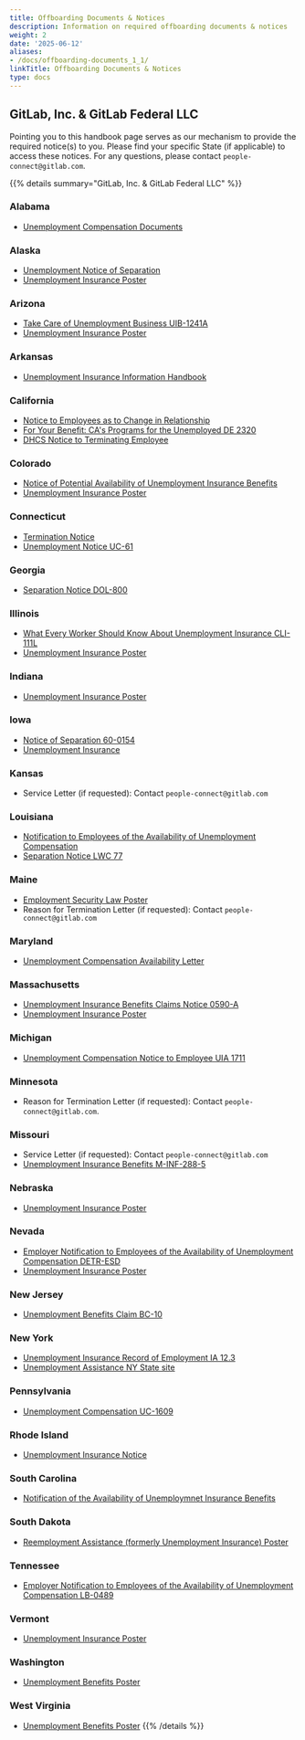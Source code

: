 ```yaml
---
title: Offboarding Documents & Notices
description: Information on required offboarding documents & notices
weight: 2
date: '2025-06-12'
aliases:
- /docs/offboarding-documents_1_1/
linkTitle: Offboarding Documents & Notices
type: docs
---
```


## GitLab, Inc. & GitLab Federal LLC

Pointing you to this handbook page serves as our mechanism to provide the required notice(s) to you. Please find your specific State (if applicable) to access these notices. For any questions, please contact `people-connect@gitlab.com`.

{{% details summary="GitLab, Inc. & GitLab Federal LLC" %}}

### Alabama

- [Unemployment Compensation Documents](https://labor.alabama.gov/docs/dept_type.aspx)

### Alaska

- [Unemployment Notice of Separation](https://labor.alaska.gov/estax/forms/Separation_Notice.pdf)
- [Unemployment Insurance Poster](https://labor.alaska.gov/lss/forms/1012.pdf)

### Arizona

- [Take Care of Unemployment Business UIB-1241A](https://des.az.gov/sites/default/files/dl/UIB-1241A.pdf?time=1686171887271)
- [Unemployment Insurance Poster](https://des.az.gov/sites/default/files/legacy/dl/POU-003.pdf)

### Arkansas

- [Unemployment Insurance Information Handbook](https://dws.arkansas.gov/wp-content/uploads/Your-Unemployment-Insurance-Info-Handbook.pdf)

### California

- [Notice to Employees as to Change in Relationship](https://docs.google.com/document/d/1lp14K0Q-UVAaHCeAAsGZpYhk2d7JzWBfVXmH7J03jEo/edit)
- [For Your Benefit: CA's Programs for the Unemployed DE 2320](https://edd.ca.gov/siteassets/files/pdf_pub_ctr/de2320.pdf)
- [DHCS Notice to Terminating Employee](https://drive.google.com/drive/folders/1Sf_vp1Rt10fP0pQ9wA9zw0YucTN43o3-)

### Colorado

- [Notice of Potential Availability of Unemployment Insurance Benefits](https://cdle.colorado.gov/sites/cdle/files/documents/Employer-Separation-Form-22-234-fillable.pdf)
- [Unemployment Insurance Poster](https://cdle.colorado.gov/sites/cdle/files/Notice_to_Workers_English.pdf)

### Connecticut

- [Termination Notice](https://docs.google.com/document/d/1rg_9Pwf50CZ9P5ocKvlPtk9NkOjrRxM3dipwrCMyJfI/edit)
- [Unemployment Notice UC-61](https://www.ctdol.state.ct.us/HP/UC-61Fillable.pdf)

### Georgia

- [Separation Notice DOL-800](https://dol.georgia.gov/sites/dol.georgia.gov/files/related_files/document/dol800fillable.pdf)

### Illinois

- [What Every Worker Should Know About Unemployment Insurance CLI-111L](https://ides.illinois.gov/content/dam/soi/en/web/ides/ides_forms_and_publications/CLI111L.pdf)
- [Unemployment Insurance Poster](https://ides.illinois.gov/content/dam/soi/en/web/ides/ides_forms_and_publications/notice.pdf)

### Indiana

- [Unemployment Insurance Poster](https://www.in.gov/dwd/files/X-11.pdf)

### Iowa

- [Notice of Separation 60-0154](https://www.iowaworkforcedevelopment.gov/sites/search.iowaworkforcedevelopment.gov/files/documents/60-0154%20Notice%20Of%20Separation%20Or%20Refusal%20Of%20Work.pdf)
- [Unemployment Insurance](https://www.iowaworkforcedevelopment.gov/sites/search.iowaworkforcedevelopment.gov/files/documents/2018/UnemploymentFlyer70-8010.pdf)

### Kansas

- Service Letter (if requested): Contact `people-connect@gitlab.com`

### Louisiana

- [Notification to Employees of the Availability of Unemployment Compensation](https://www.laworks.net/Downloads/UI/WTS/UI_AvailabilityNoticeToSeparatingEmployees.pdf)
- [Separation Notice LWC 77](https://drive.google.com/file/d/1rN67f5CHCJ4pD2Ysni_VzpTgTmwd4f9J/view?usp=sharing)

### Maine

- [Employment Security Law Poster](https://www.maine.gov/labor/docs/2022/posters/mesl/Maine%20Employment%20Security%20Law_11-19_English.pdf)
- Reason for Termination Letter (if requested): Contact `people-connect@gitlab.com`

### Maryland

- [Unemployment Compensation Availability Letter](https://www.dllr.state.md.us/forms/uiavailnotice.pdf)

### Massachusetts

- [Unemployment Insurance Benefits Claims Notice 0590-A](https://www.mass.gov/files/documents/2018/01/29/Form%20590-A-English%201-26-18.pdf)
- [Unemployment Insurance Poster](https://www.mass.gov/doc/information-on-employees-unemployment-insurance-coverage-form-2553a/download)

### Michigan

- [Unemployment Compensation Notice to Employee UIA 1711](https://www.michigan.gov/-/media/Project/Websites/leo/Documents/UIA/Employer-Forms/UIA-1711.pdf?rev=60a8445f438f4a9f9462d15f10790f7f)

### Minnesota

- Reason for Termination Letter (if requested): Contact `people-connect@gitlab.com`.

### Missouri

- Service Letter (if requested): Contact `people-connect@gitlab.com`
- [Unemployment Insurance Benefits M-INF-288-5](https://labor.mo.gov/media/pdf/m-inf-288-5-ai)

### Nebraska

- [Unemployment Insurance Poster](https://dol.nebraska.gov/webdocs/Resources/Items/UI%20Advisement%20of%20Benefit%20Rights%2011-15-2022.pdf)

### Nevada

- [Employer Notification to Employees of the Availability of Unemployment Compensation DETR-ESD](https://cms.detr.nv.gov/Content/Media/Employer_notification_of_UI_to_employees_4-24-20.pdf)
- [Unemployment Insurance Poster](https://ui.nv.gov/PDFS/NEK_Notice_to_Employees_ENG.pdf)

### New Jersey

- [Unemployment Benefits Claim BC-10](https://nj.gov/labor/forms_pdfs/ui/BC10.pdf)

### New York

- [Unemployment Insurance Record of Employment IA 12.3](https://dol.ny.gov/system/files/documents/2021/02/ia12_3.pdf)
- [Unemployment Assistance NY State site](https://www.ny.gov/services/unemployment-0)

### Pennsylvania

- [Unemployment Compensation UC-1609](https://www.uc.pa.gov/Documents/UC_Forms/UC-1609.pdf)

### Rhode Island

- [Unemployment Insurance Notice](https://dlt.ri.gov/sites/g/files/xkgbur571/files/emergencyui/Employer-Notice-Requirement-Memo.pdf)

### South Carolina

- [Notification of the Availability of Unemploymnet Insurance Benefits](https://dew.sc.gov/sites/dew/files/Documents/families-first-required-notice_uie646d9b195084b58bcfaf2b06f0ca5ff%20(1).pdf)

### South Dakota

- [Reemployment Assistance (formerly Unemployment Insurance) Poster](https://dlr.sd.gov/ra/publications/posting_notice_to_employees_print.pdf)

### Tennessee

- [Employer Notification to Employees of the Availability of Unemployment Compensation LB-0489](https://www.tn.gov/content/dam/tn/workforce/documents/Forms/LB-0489.pdf)

### Vermont

- [Unemployment Insurance Poster](https://labor.vermont.gov/sites/labor/files/doc_library/A-24%20Unemployment%20Poster.pdf)

### Washington

- [Unemployment Benefits Poster](https://esdorchardstorage.blob.core.windows.net/esdwa/Default/ESDWAGOV/about-employees/ESD-unemployment-benefits-poster.pdf)

### West Virginia

- [Unemployment Benefits Poster](https://workforcewv.org/wp-content/uploads/2022/10/UC-Benefits-Poster.pdf)
{{% /details %}}
